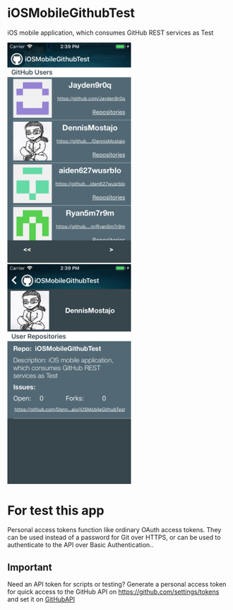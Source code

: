 # iOSMobileGithubTest
iOS mobile application, which consumes GitHub REST services as Test

<img src="https://github.com/DennisMostajo/iOSMobileGithubTest/blob/master/d1.png" width="280"> <img src="https://github.com/DennisMostajo/iOSMobileGithubTest/blob/master/d2.png" width="280">

# For test this app
 Personal access tokens function like ordinary OAuth access tokens. They can be used instead of a password for Git over HTTPS, or can be used to authenticate to the API over Basic Authentication..
 ## Important ##
 Need an API token for scripts or testing? Generate a personal access token for quick access to the GitHub API on https://github.com/settings/tokens and set it on [GitHubAPI](https://github.com/DennisMostajo/iOSMobileGithubTest/blob/master/iOSMobileGithubTest/iOSMobileGithubTest/Shared/Helpers/GitHubAPI.swift)
